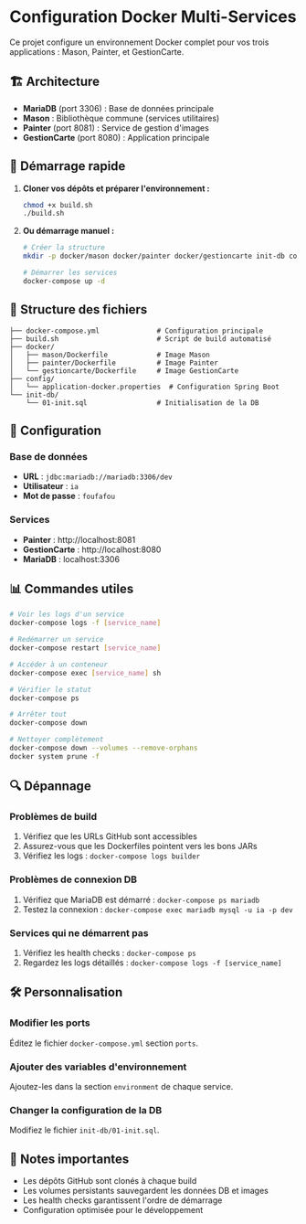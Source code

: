 # Configuration Docker Multi-Services

Ce projet configure un environnement Docker complet pour vos trois applications : Mason, Painter, et GestionCarte.

## 🏗️ Architecture

- **MariaDB** (port 3306) : Base de données principale
- **Mason** : Bibliothèque commune (services utilitaires)
- **Painter** (port 8081) : Service de gestion d'images
- **GestionCarte** (port 8080) : Application principale

## 🚀 Démarrage rapide

1. **Cloner vos dépôts et préparer l'environnement :**
   ```bash
   chmod +x build.sh
   ./build.sh
   ```

2. **Ou démarrage manuel :**
   ```bash
   # Créer la structure
   mkdir -p docker/mason docker/painter docker/gestioncarte init-db config
   
   # Démarrer les services
   docker-compose up -d
   ```

## 📁 Structure des fichiers

```
├── docker-compose.yml              # Configuration principale
├── build.sh                        # Script de build automatisé
├── docker/
│   ├── mason/Dockerfile            # Image Mason
│   ├── painter/Dockerfile          # Image Painter
│   └── gestioncarte/Dockerfile     # Image GestionCarte
├── config/
│   └── application-docker.properties  # Configuration Spring Boot
└── init-db/
    └── 01-init.sql                 # Initialisation de la DB
```

## 🔧 Configuration

### Base de données
- **URL** : `jdbc:mariadb://mariadb:3306/dev`
- **Utilisateur** : `ia`
- **Mot de passe** : `foufafou`

### Services
- **Painter** : http://localhost:8081
- **GestionCarte** : http://localhost:8080
- **MariaDB** : localhost:3306

## 📊 Commandes utiles

```bash
# Voir les logs d'un service
docker-compose logs -f [service_name]

# Redémarrer un service
docker-compose restart [service_name]

# Accéder à un conteneur
docker-compose exec [service_name] sh

# Vérifier le statut
docker-compose ps

# Arrêter tout
docker-compose down

# Nettoyer complètement
docker-compose down --volumes --remove-orphans
docker system prune -f
```

## 🔍 Dépannage

### Problèmes de build
1. Vérifiez que les URLs GitHub sont accessibles
2. Assurez-vous que les Dockerfiles pointent vers les bons JARs
3. Vérifiez les logs : `docker-compose logs builder`

### Problèmes de connexion DB
1. Vérifiez que MariaDB est démarré : `docker-compose ps mariadb`
2. Testez la connexion : `docker-compose exec mariadb mysql -u ia -p dev`

### Services qui ne démarrent pas
1. Vérifiez les health checks : `docker-compose ps`
2. Regardez les logs détaillés : `docker-compose logs -f [service_name]`

## 🛠️ Personnalisation

### Modifier les ports
Éditez le fichier `docker-compose.yml` section `ports`.

### Ajouter des variables d'environnement
Ajoutez-les dans la section `environment` de chaque service.

### Changer la configuration de la DB
Modifiez le fichier `init-db/01-init.sql`.

## 📝 Notes importantes

- Les dépôts GitHub sont clonés à chaque build
- Les volumes persistants sauvegardent les données DB et images
- Les health checks garantissent l'ordre de démarrage
- Configuration optimisée pour le développement
